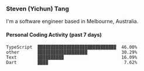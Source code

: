 ### Steven (Yichun) Tang

I'm a software engineer based in Melbourne, Australia.

#### Personal Coding Activity (past 7 days)
```
TypeScript  ▓▓▓▓▓▓▓▓▓▓▓▓▓▓▓▓▓▓▓▓▓▓▓▓▓▓▓▓▓▓  46.00%
other       ▓▓▓▓▓▓▓▓▓▓▓▓▓▓▓▓▓▓▓             30.29%
Text        ▓▓▓▓▓▓▓▓▓▓                      16.09%
Dart        ▓▓▓▓                             7.62%
```
